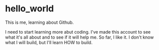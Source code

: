 # hello_world
This is me, learning about Github.

I need to start learning more abut coding. I've made this account to see what it's all about and to see if it will help me.
So far, I like it. I don't know what I will build, but I'll learn HOW to build.

